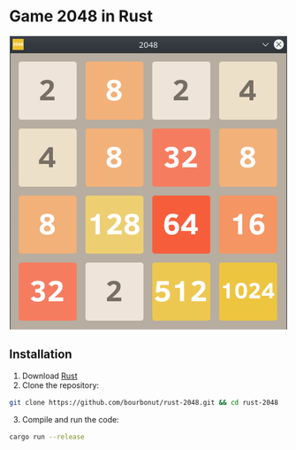 # Game 2048 in Rust

<p align="center">
  <img src="./assets/screen.png"/>
</p>

## Installation

1. Download [Rust](https://www.rust-lang.org/tools/install)
2. Clone the repository:

```bash
git clone https://github.com/bourbonut/rust-2048.git && cd rust-2048
```

3. Compile and run the code:

```bash
cargo run --release
```
